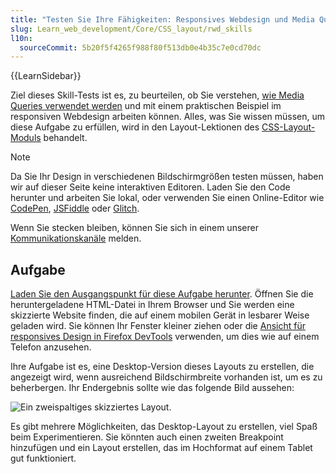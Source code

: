 ```yaml
---
title: "Testen Sie Ihre Fähigkeiten: Responsives Webdesign und Media Queries"
slug: Learn_web_development/Core/CSS_layout/rwd_skills
l10n:
  sourceCommit: 5b20f5f4265f988f80f513db0e4b35c7e0cd70dc
---
```


{{LearnSidebar}}

Ziel dieses Skill-Tests ist es, zu beurteilen, ob Sie verstehen, [wie Media Queries verwendet werden](/de/docs/Learn_web_development/Core/CSS_layout/Media_queries) und mit einem praktischen Beispiel im responsiven Webdesign arbeiten können. Alles, was Sie wissen müssen, um diese Aufgabe zu erfüllen, wird in den Layout-Lektionen des [CSS-Layout-Moduls](/de/docs/Learn_web_development/Core/CSS_layout) behandelt.

> [!NOTE]
> Da Sie Ihr Design in verschiedenen Bildschirmgrößen testen müssen, haben wir auf dieser Seite keine interaktiven Editoren.
> Laden Sie den Code herunter und arbeiten Sie lokal, oder verwenden Sie einen Online-Editor wie [CodePen](https://codepen.io/), [JSFiddle](https://jsfiddle.net/) oder [Glitch](https://glitch.com/).
>
> Wenn Sie stecken bleiben, können Sie sich in einem unserer [Kommunikationskanäle](/de/docs/MDN/Community/Communication_channels) melden.

## Aufgabe

[Laden Sie den Ausgangspunkt für diese Aufgabe herunter](https://github.com/mdn/css-examples/blob/main/learn/tasks/rwd/rwd-download.html). Öffnen Sie die heruntergeladene HTML-Datei in Ihrem Browser und Sie werden eine skizzierte Website finden, die auf einem mobilen Gerät in lesbarer Weise geladen wird. Sie können Ihr Fenster kleiner ziehen oder die [Ansicht für responsives Design in Firefox DevTools](https://firefox-source-docs.mozilla.org/devtools-user/index.html#responsive-design-mode) verwenden, um dies wie auf einem Telefon anzusehen.

Ihre Aufgabe ist es, eine Desktop-Version dieses Layouts zu erstellen, die angezeigt wird, wenn ausreichend Bildschirmbreite vorhanden ist, um es zu beherbergen. Ihr Endergebnis sollte wie das folgende Bild aussehen:

![Ein zweispaltiges skizziertes Layout.](rwd-task.png)

Es gibt mehrere Möglichkeiten, das Desktop-Layout zu erstellen, viel Spaß beim Experimentieren. Sie könnten auch einen zweiten Breakpoint hinzufügen und ein Layout erstellen, das im Hochformat auf einem Tablet gut funktioniert.
